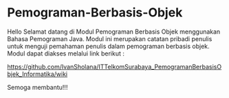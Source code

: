 # Pemograman-Berbasis-Objek

Hello Selamat datang di Modul Pemograman Berbasis Objek menggunakan Bahasa Pemograman Java. Modul ini merupakan catatan pribadi penulis untuk menguji pemahaman penulis dalam pemograman berbasis objek. Modul dapat diakses melalui link berikut : 

https://github.com/IvanSholana/ITTelkomSurabaya_PemogramanBerbasisObjek_Informatika/wiki

Semoga membantu!!!
